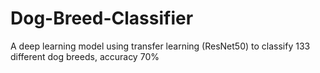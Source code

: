 # Dog-Breed-Classifier
A deep learning model using transfer learning (ResNet50) to classify 133 different dog breeds, accuracy 70%
